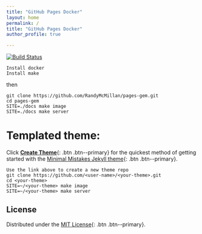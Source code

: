 ```yaml
---
title: "GitHub Pages Docker"
layout: home
permalink: /
title: "GitHub Pages Docker"
author_profile: true

---
```


<html>
<head>
  <link rel="stylesheet" href="/assets/css/main.css">
</head>
</html>

[![Build Status](https://travis-ci.org/RandyMcMillan/pages-gem.svg?branch=master)](https://travis-ci.org/RandyMcMillan/pages-gem)

```
Install docker
Install make
```
then

```
git clone https://github.com/RandyMcMillan/pages-gem.git
cd pages-gem
SITE=./docs make image
SITE=./docs make server
```

# Templated theme:

Click [<i class=""></i> **Create Theme**](https://github.com/randymcmillan/pages-gem-starter/generate){: .btn .btn--primary} for the quickest method of getting started with the [Minimal Mistakes Jekyll theme](https://github.com/mmistakes/minimal-mistakes){: .btn .btn--primary}.

```
Use the link above to create a new theme repo
git clone https://github.com/<user-name>/<your-theme>.git
cd <your-theme>
SITE=~/<your-theme> make image
SITE=~/<your-theme> make server
```


## License

Distributed under the [MIT License](https://raw.githubusercontent.com/RandyMcMillan/pages-gem/master/LICENSE){: .btn .btn--primary}.